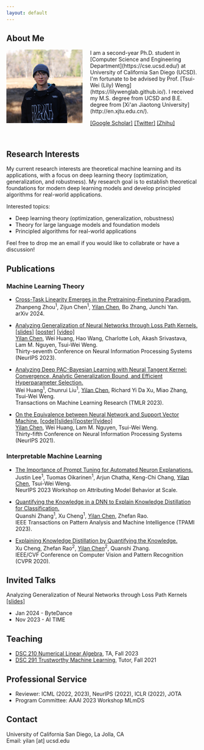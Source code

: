 ```yaml
---
layout: default
---
```



<!-- later try:
https://david-abel.github.io/index.html -->



## About Me

<!-- <figure>
<img src="/images/chenyilan.jpg" align="left" width="200px" style="margin-right:20px" alt="Yilan's picture" title="2019 at Beijing."/>
<figcaption>2019 at Beijing.</figcaption>
</figure> -->

<img src="/images/chenyilan3.jpg" align="left" width="200px" style="margin-right:20px" alt="Yilan's picture" title="Yilan."/>
I am a second-year Ph.D. student in [Computer Science and Engineering Department](https://cse.ucsd.edu/) at University of California San Diego (UCSD). I'm fortunate to be advised by Prof. [Tsui-Wei (Lily) Weng](https://lilywenglab.github.io/). 
<!-- Before that, I spent some time as a research intern at [University of Technology Sydney](https://www.uts.edu.au/), advised by Prof. [Richard Xu](https://www.uts.edu.au/staff/yida.xu) and [Shanghai Jiao Tong University](http://en.sjtu.edu.cn/), advised by Prof. [Quanshi Zhang](http://qszhang.com/).  -->
I received my M.S. degree from UCSD and B.E. degree from [Xi'an Jiaotong University](http://en.xjtu.edu.cn/). 
<!-- Here is my [CV](/files/CV_Yilan_Chen.pdf).  -->

[[Google Scholar]](https://scholar.google.com/citations?user=6wmzpRIAAAAJ&hl=en) 
[[Twitter]](https://twitter.com/yilanchen06)
[[Zhihu]](https://www.zhihu.com/people/yilan-24-8/posts)


<br clear="left"/>







## Research Interests


<!-- I am interested in theoretical machine learning and its applications, especially  -->
My current research interests are theoretical machine learning and its applications, with a focus on deep learning theory (optimization, generalization, and robustness). My research goal is to establish theoretical foundations for modern deep learning models and develop principled algorithms for real-world applications.

<!-- My research aims to bridge the gap between theory and applications of machine learning by establishing theoretical foundations for modern deep learning models and developing principled algorithms for real-world applications. -->

Interested topics: 
- Deep learning theory (optimization, generalization, robustness)
- Theory for large language models and foundation models
- Principled algorithms for real-world applications

Feel free to drop me an email if you would like to collabrate or have a discussion!
<!-- - Reinforcement learning theory -->




## Publications

### Machine Learning Theory
- [Cross-Task Linearity Emerges in the Pretraining-Finetuning Paradigm.](https://arxiv.org/pdf/2402.03660.pdf)<br>
Zhanpeng Zhou<sup>1</sup>, Zijun Chen<sup>1</sup>, <u>Yilan Chen</u>, Bo Zhang, Junchi Yan.<br>
arXiv 2024.

- [Analyzing Generalization of Neural Networks through Loss Path Kernels.](https://openreview.net/pdf?id=8Ba7VJ7xiM) [[slides]](/files/LPK.pdf) [[poster]](/files/LPK_poster.pdf) [[video]](https://nips.cc/virtual/2023/poster/72664)<br>
<u>Yilan Chen</u>, Wei Huang, Hao Wang, Charlotte Loh, Akash Srivastava, Lam M. Nguyen, Tsui-Wei Weng.<br>
Thirty-seventh Conference on Neural Information Processing Systems (NeurIPS 2023).

- [Analyzing Deep PAC-Bayesian Learning with Neural Tangent Kernel: Convergence, Analytic Generalization Bound, and Efficient Hyperparameter Selection.](https://openreview.net/pdf?id=nEX2q5B2RQ)<br>
Wei Huang<sup>1</sup>, Chunrui Liu<sup>1</sup>, <u>Yilan Chen</u>, Richard Yi Da Xu, Miao Zhang, Tsui-Wei Weng.<br>
Transactions on Machine Learning Research (TMLR 2023).

- [On the Equivalence between Neural Network and Support Vector Machine.](https://arxiv.org/pdf/2111.06063.pdf) [[code]](https://github.com/leslie-CH/equiv-nn-svm)[[slides]](/files/SVM_Slides.pdf)[[poster]](/files/SVM_NeurIPS_2021_poster.pdf)[[video]](https://neurips.cc/virtual/2021/poster/27419)<br>
<u>Yilan Chen</u>, Wei Huang, Lam M. Nguyen, Tsui-Wei Weng.<br>
Thirty-fifth Conference on Neural Information Processing Systems (NeurIPS 2021).


### Interpretable Machine Learning
- [The Importance of Prompt Tuning for Automated Neuron Explanations.](https://arxiv.org/pdf/2310.06200.pdf)<br>
Justin Lee<sup>1</sup>, Tuomas Oikarinen<sup>1</sup>, Arjun Chatha, Keng-Chi Chang, <u>Yilan Chen</u>, Tsui-Wei Weng.<br>
NeurIPS 2023 Workshop on Attributing Model Behavior at Scale.

- [Quantifying the Knowledge in a DNN to Explain Knowledge Distillation for Classification.](https://ieeexplore.ieee.org/stamp/stamp.jsp?arnumber=9864081)<br>
Quanshi Zhang<sup>1</sup>, Xu Cheng<sup>1</sup>, <u>Yilan Chen</u>, Zhefan Rao.<br>
IEEE Transactions on Pattern Analysis and Machine Intelligence (TPAMI 2023).

- [Explaining Knowledge Distillation by Quantifying the Knowledge.](https://arxiv.org/pdf/2003.03622.pdf)<br>
Xu Cheng, Zhefan Rao<sup>2</sup>, <u>Yilan Chen</u><sup>2</sup>, Quanshi Zhang.<br>
IEEE/CVF Conference on Computer Vision and Pattern Recognition (CVPR 2020).



<!-- ## Preprint -->




## Invited Talks
Analyzing Generalization of Neural Networks through Loss Path Kernels [[slides]](/files/LPK.pdf)
- Jan 2024 - ByteDance
- Nov 2023 - AI TIME





<!-- ## Notes
- [A Note about NTK Derivation](/files/ntk_derivation.pdf)
- [Some Derivations and Proofs about Linearized Networks](/files/linearized_network.pdf) -->


<!-- **<font size='5'>Projects</font>**
* [Prototype Selection for Nearest Neighbor](/files/Prototype_Selection.pdf)
* [Coordinate Descent](/files/coord_desc.pdf) -->




## Teaching
- [DSC 210 Numerical Linear Algebra](https://lilywenglab.github.io/DSC-210-fa23/), TA, Fall 2023
- [DSC 291 Trustworthy Machine Learning](https://lilywenglab.github.io/dsc-291-sp23/), Tutor, Fall 2021






<!-- ## Courses
- Machine Learning:
  - CSE 250A Probabilistic Reason & Learning  A+
  - CSE 251A ML: Learning Algorithms  A+
  - CSE 251C ML: Machine Learning Theory  A
  - CSE	252A Computer Vision I  A+
  - CSE	257  Search and Optimization A

- Math:
  - MATH 245A	Convex Analysis & Optimization I  A
  - MATH 245B	Convex Analysis & Optimization II  A
  - ECE	269   Linear Algebra and Application A
  - MATH 281A Mathematical Statistics ongoing -->






## Professional Service
- Reviewer: ICML (2022, 2023), NeurIPS (2022), ICLR (2022), JOTA
- Program Committee: AAAI 2023 Workshop MLmDS




## Contact

University of California San Diego, La Jolla, CA<br>
Email: yilan [at] ucsd.edu
